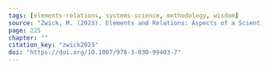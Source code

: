 ```yaml
---
tags: [elements-relations, systems-science, methodology, wisdom]
source: "Zwick, M. (2023). Elements and Relations: Aspects of a Scientific Metaphysics (Vol. 35). Springer International Publishing."
page: 225
chapter: ""
citation_key: "zwick2023"
doi: "https://doi.org/10.1007/978-3-030-99403-7"
---
```



